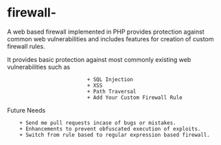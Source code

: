 # firewall-

A web based firewall implemented in PHP provides protection against common web vulnerabilities and includes features
for creation of custom firewall rules.

It provides basic protection against most commonly existing web vulnerabilities such as
                              
                              + SQL Injection
                              + XSS
                              + Path Traversal
                              + Add Your Custom Firewall Rule
  Future Needs
                              
        + Send me pull requests incase of bugs or mistakes.                      
        + Enhancements to prevent obfuscated execution of exploits.
        + Switch from rule based to regular expression based firewall.

